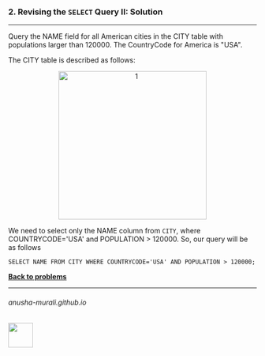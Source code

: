 ### 2. Revising the `SELECT` Query II: Solution

---
Query the NAME field for all American cities in the CITY table with populations larger than 120000. The CountryCode for America is "USA".

The CITY table is described as follows:

<p align="center">
<img width="300" alt="1" src="https://github.com/user-attachments/assets/c10d9eb4-8f3b-4151-87bc-2e5e6bc367ac" />
</p>

We need to select only the NAME column from `CITY`, where COUNTRYCODE='USA' and POPULATION > 120000. So, our query will be as follows

`SELECT NAME FROM CITY
WHERE COUNTRYCODE='USA' AND POPULATION > 120000;`

**[Back to problems](./problems.md)**

* * *
###### anusha-murali.github.io

<img src="https://github.com/anusha-murali/anusha-murali.github.io/assets/111596338/639243aa-2857-4595-a65a-7852762bb002" width="50" height="50"/>
